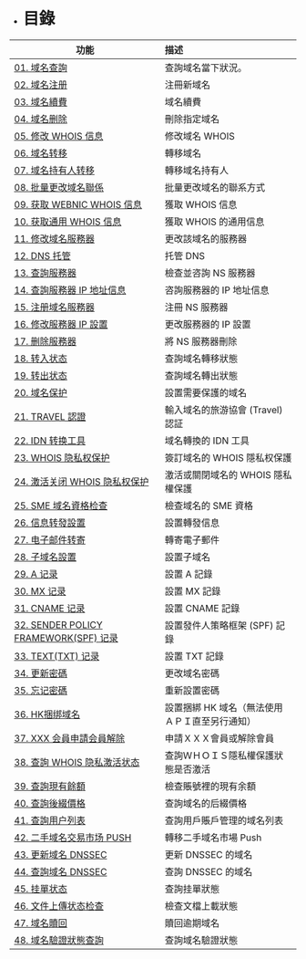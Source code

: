 * # 目錄  #
功能 | 描述
-----------|:--------------
[01. 域名查詢](01.域名查詢.md) | 查詢域名當下狀況。
[02. 域名注册](02.域名注册.md) | 注冊新域名
[03. 域名續費](03.域名續費.md) | 域名續費
[04. 域名删除](04.域名删除.md) | 刪除指定域名
[05. 修改 WHOIS 信息](05.修改WHOIS信息.md) | 修改域名 WHOIS
[06. 域名转移](06.域名转移.md) | 轉移域名
[07. 域名持有人转移](07.域名持有人转移.md) | 轉移域名持有人
[08. 批量更改域名聯係](08.批量更改域名聯係.md) | 批量更改域名的聯系方式
[09. 获取 WEBNIC WHOIS 信息](09.获取WEBNIC_WHOIS信息.md) | 獲取 WHOIS 信息
[10. 获取通用 WHOIS 信息](10.获取通用WHOIS信息.md) | 獲取 WHOIS 的通用信息
[11. 修改域名服務器](11.修改域名服務器.md) |  更改該域名的服務器
[12. DNS 托管](12.DNS托管.md) | 托管 DNS
[13. 查詢服務器](13.查詢服務器.md) | 檢查並咨詢 NS 服務器
[14. 查詢服務器 IP 地址信息](14.查詢服務器IP地址信息.md) | 咨詢服務器的 IP 地址信息
[15. 注册域名服務器](15.注册域名服務器.md) | 注冊 NS 服務器
[16. 修改服務器 IP 設置](16.修改服務器IP設置.md) | 更改服務器的 IP 設置
[17. 删除服務器](17.删除服務器.md) | 將 NS 服務器刪除
[18. 转入状态](18.转入状态.md) | 查詢域名轉移狀態
[19. 转出状态](19.转出状态.md) | 查詢域名轉出狀態
[20. 域名保护](20.域名保护.md) | 設置需要保護的域名
[21. TRAVEL 認證](21.TRAVEL認證.md) | 輸入域名的旅游協會 (Travel) 認証
[22. IDN 转换工具](22.IDN转换工具.md) | 域名轉換的 IDN 工具
[23. WHOIS 隐私权保护](23.WHOIS隐私权保护.md) | 簽訂域名的 WHOIS 隱私权保護
[24. 激活关闭 WHOIS 隐私权保护](24.激活关闭WHOIS隐私权保护.md) | 激活或關閉域名的 WHOIS 隱私權保護
[25. SME 域名資格检查](25.SME域名資格检查.md) | 檢查域名的 SME 資格
[26. 信息转發設置](26.信息转發設置.md) | 設置轉發信息
[27. 电子邮件转寄](27.电子邮件转寄.md) | 轉寄電子郵件
[28. 子域名設置](28.子域名設置.md) | 設置子域名
[29. A 记录](29.A记录.md) | 設置 A 記錄
[30. MX 记录](30.MX记录.md) | 設置 MX 記錄
[31. CNAME 记录](31.CNAME记录.md) | 設置 CNAME 記錄
[32. SENDER POLICY FRAMEWORK(SPF) 记录](32.SENDER_POLICY_FRAMEWORK(SPF)记录.md) | 設置發件人策略框架 (SPF) 記錄
[33. TEXT(TXT) 记录](33.TEXT(TXT)记录.md) | 設置 TXT 記錄
[34. 更新密碼](34.更新密碼.md) | 更改域名密碼
[35. 忘记密碼](35.忘记密碼.md) | 重新設置密碼
[36. HK捆绑域名](36.HK捆绑域名.md) | 設置捆綁 HK 域名（無法使用ＡＰＩ直至另行通知）
[37. XXX 会員申請会員解除](37.XXX会員申請会員解除.md) | 申請ＸＸＸ會員或解除會員
[38. 查詢 WHOIS 隐私激活状态](38.查詢WHOIS隐私激活状态.md) | 查詢ＷＨＯＩＳ隱私權保護狀態是否激活
[39. 查詢現有餘額](39.查詢現有餘額.md) | 檢查賬號裡的現有余額
[40. 查詢後綴價格](40.查詢後綴價格.md) | 查詢域名的后綴價格
[41. 查詢用户列表](41.查詢用户列表.md) | 查詢用戶賬戶管理的域名列表
[42. 二手域名交易市场 PUSH](42.二手域名交易市场PUSH.md) | 轉移二手域名市場 Push
[43. 更新域名 DNSSEC](43.更新域名DNSSEC.md) | 更新 DNSSEC 的域名
[44. 查詢域名 DNSSEC](44.查詢域名DNSSEC.md) | 查詢 DNSSEC 的域名
[45. 挂單状态](45.挂單状态.md) | 查詢挂單狀態
[46. 文件上傳状态检查](46.文件上傳状态检查.md) | 檢查文檔上載狀態
[47. 域名贖回](47.域名贖回.md) | 贖回逾期域名
[48. 域名驗證狀態查詢](48.域名驗證狀態查詢.md) | 查詢域名驗證狀態

